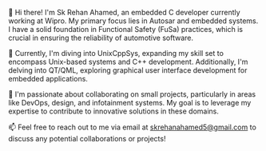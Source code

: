 👋 Hi there! I'm Sk Rehan Ahamed, an embedded C developer currently working at Wipro. My primary focus lies in Autosar and embedded systems. I have a solid foundation in Functional Safety (FuSa) practices, which is crucial in ensuring the reliability of automotive software.

🌱 Currently, I'm diving into UnixCppSys, expanding my skill set to encompass Unix-based systems and C++ development. Additionally, I'm delving into QT/QML, exploring graphical user interface development for embedded applications.

🔧 I'm passionate about collaborating on small projects, particularly in areas like DevOps, design, and infotainment systems. My goal is to leverage my expertise to contribute to innovative solutions in these domains.

📫 Feel free to reach out to me via email at skrehanahamed5@gmail.com to discuss any potential collaborations or projects!
